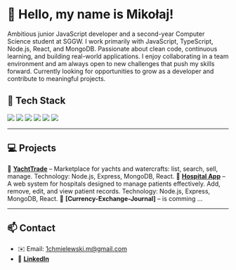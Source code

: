 # 👋 Hello, my name is Mikołaj!

<p>
  Ambitious junior JavaScript developer and a second-year Computer Science student at SGGW.
  I work primarily with JavaScript, TypeScript, Node.js, React, and MongoDB. Passionate about clean code, continuous learning, and building real-world applications.
  I enjoy collaborating in a team environment and am always open to new challenges that push my skills forward. Currently looking for opportunities to grow as a developer and contribute to meaningful projects.
</p>

## 🧰 Tech Stack

<p>
  <img src="https://img.shields.io/badge/JavaScript-F7DF1E?style=for-the-badge&logo=javascript&logoColor=black"/>
  <img src="https://img.shields.io/badge/TypeScript-3178C6?style=for-the-badge&logo=typescript&logoColor=white"/>
  <img src="https://img.shields.io/badge/Node.js-339933?style=for-the-badge&logo=nodedotjs&logoColor=white"/>
  <img src="https://img.shields.io/badge/React-61DAFB?style=for-the-badge&logo=react&logoColor=black"/>
  <img src="https://img.shields.io/badge/Next.js-000000?style=for-the-badge&logo=nextdotjs&logoColor=white"/>
  <img src="https://img.shields.io/badge/MongoDB-47A248?style=for-the-badge&logo=mongodb&logoColor=white"/>
</p>

---

## 💻 Projects

🔧 **[YachtTrade](https://github.com/mikolajchm/YachtTrade)** – Marketplace for yachts and watercrafts: list, search, sell, manage. Technology: Node.js, Express, MongoDB, React.
🔧 **[Hospital App](https://github.com/mikolajchm/HospitalApp)** – A web system for hospitals designed to manage patients effectively. Add, remove, edit, and view patient records. Technology: Node.js, Express, MongoDB, React.
🔧 **[Currency-Exchange-Journal]** – is comming ...

---

## 📫 Contact

- ✉️ Email: 1chmielewski.m@gmail.com
- 💼 **[LinkedIn](https://www.linkedin.com/in/miko%C5%82aj-chmielewski/)**
